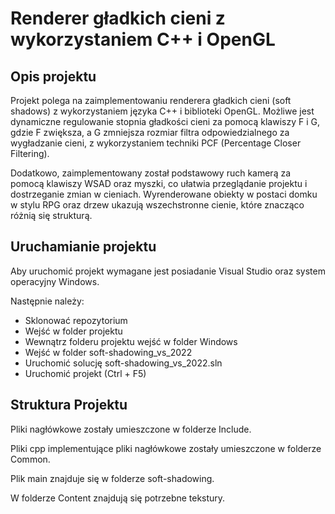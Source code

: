 # Renderer gładkich cieni z wykorzystaniem C++ i OpenGL

## Opis projektu
Projekt polega na zaimplementowaniu renderera gładkich cieni (soft shadows) z wykorzystaniem języka C++ i biblioteki OpenGL.
Możliwe jest dynamiczne regulowanie stopnia gładkości cieni za pomocą klawiszy F i G, gdzie F zwiększa, a G zmniejsza rozmiar filtra odpowiedzialnego za wygładzanie cieni, z wykorzystaniem techniki PCF (Percentage Closer Filtering).

Dodatkowo, zaimplementowany został podstawowy ruch kamerą za pomocą klawiszy WSAD oraz myszki, co ułatwia przeglądanie projektu i dostrzeganie zmian w cieniach.
Wyrenderowane obiekty w postaci domku w stylu RPG oraz drzew ukazują wszechstronne cienie, które znacząco różnią się strukturą.

## Uruchamianie projektu
Aby uruchomić projekt wymagane jest posiadanie Visual Studio oraz system operacyjny Windows.

Następnie należy:
- Sklonować repozytorium
- Wejść w folder projektu
- Wewnątrz folderu projektu wejść w folder Windows
- Wejść w folder soft-shadowing_vs_2022
- Uruchomić solucję soft-shadowing_vs_2022.sln
- Uruchomić projekt (Ctrl + F5)

## Struktura Projektu
Pliki nagłówkowe zostały umieszczone w folderze Include.

Pliki cpp implementujące pliki nagłówkowe zostały umieszczone w folderze Common.

Plik main znajduje się w folderze soft-shadowing.

W folderze Content znajdują się potrzebne tekstury.
